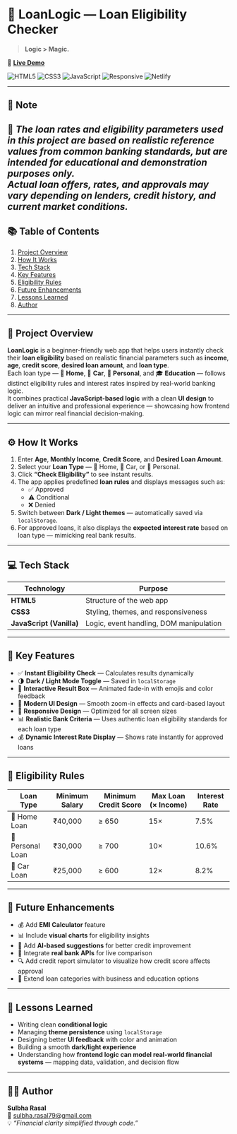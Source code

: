 # 💼 LoanLogic — Loan Eligibility Checker  

> **Logic > Magic.**  

🔗 [**Live Demo**](https://loanlogic-live.netlify.app/)  

![HTML5](https://img.shields.io/badge/HTML5-E34F26?style=for-the-badge&logo=html5&logoColor=white)
![CSS3](https://img.shields.io/badge/CSS3-1572B6?style=for-the-badge&logo=css3&logoColor=white)
![JavaScript](https://img.shields.io/badge/JavaScript-F7DF1E?style=for-the-badge&logo=javascript&logoColor=black)
![Responsive](https://img.shields.io/badge/Responsive-Design-4CAF50?style=for-the-badge)
![Netlify](https://img.shields.io/badge/Deployed%20on-Netlify-00C7B7?style=for-the-badge&logo=netlify&logoColor=white)

---

## 📘 Note  

📌 *The loan rates and eligibility parameters used in this project are based on realistic reference values from common banking standards, but are intended **for educational and demonstration purposes only**.  
Actual loan offers, rates, and approvals may vary depending on lenders, credit history, and current market conditions.*
---

## 📚 Table of Contents  
1. [Project Overview](#project-overview)  
2. [How It Works](#how-it-works)  
3. [Tech Stack](#tech-stack)  
4. [Key Features](#key-features)  
5. [Eligibility Rules](#eligibility-rules)  
6. [Future Enhancements](#future-enhancements)  
7. [Lessons Learned](#lessons-learned)  
8. [Author](#author)  

---

## 🧩 Project Overview  

**LoanLogic** is a beginner-friendly web app that helps users instantly check their **loan eligibility** based on realistic financial parameters such as **income**, **age**, **credit score**, **desired loan amount**, and **loan type**.  
Each loan type — 🏡 **Home**, 🚗 **Car**, 💼 **Personal**, and 🎓 **Education** — follows distinct eligibility rules and interest rates inspired by real-world banking logic.  
It combines practical **JavaScript-based logic** with a clean **UI design** to deliver an intuitive and professional experience — showcasing how frontend logic can mirror real financial decision-making.

---

## ⚙️ How It Works  

1. Enter **Age**, **Monthly Income**, **Credit Score**, and **Desired Loan Amount**.  
2. Select your **Loan Type** — 🏡 Home, 🚗 Car, or 💼 Personal.  
3. Click **“Check Eligibility”** to see instant results.  
4. The app applies predefined **loan rules** and displays messages such as:  
   - ✅ Approved  
   - ⚠️ Conditional  
   - ❌ Denied  
5. Switch between **Dark / Light themes** — automatically saved via `localStorage`.
6. For approved loans, it also displays the **expected interest rate** based on loan type — mimicking real bank results.

---

## 💻 Tech Stack  

| Technology | Purpose |
|-------------|----------|
| **HTML5** | Structure of the web app |
| **CSS3** | Styling, themes, and responsiveness |
| **JavaScript (Vanilla)** | Logic, event handling, DOM manipulation |

---

## 🚀 Key Features  

- ✅ **Instant Eligibility Check** — Calculates results dynamically  
- 🌗 **Dark / Light Mode Toggle** — Saved in `localStorage`  
- 💬 **Interactive Result Box** — Animated fade-in with emojis and color feedback  
- 🎨 **Modern UI Design** — Smooth zoom-in effects and card-based layout  
- 📱 **Responsive Design** — Optimized for all screen sizes  
- 📊 **Realistic Bank Criteria** — Uses authentic loan eligibility standards for each loan type  
- 💰 **Dynamic Interest Rate Display** — Shows rate instantly for approved loans

---

## 📏 Eligibility Rules  

| Loan Type | Minimum Salary | Minimum Credit Score | Max Loan (× Income) | Interest Rate |
|------------|----------------|----------------------|----------------------|----------------|
| 🏡 Home Loan | ₹40,000 | ≥ 650 | 15× | 7.5% |
| 💼 Personal Loan | ₹30,000 | ≥ 700 | 10× | 10.6% |
| 🚗 Car Loan | ₹25,000 | ≥ 600 | 12× | 8.2% |


---

## 🌱 Future Enhancements  

- 💰 Add **EMI Calculator** feature  
- 📊 Include **visual charts** for eligibility insights  
- 🧠 Add **AI-based suggestions** for better credit improvement  
- 🏦 Integrate **real bank APIs** for live comparison  
- 🔍 Add credit report simulator to visualize how credit score affects approval  
- 🏦 Extend loan categories with business and education options
---

## 🧠 Lessons Learned  

- Writing clean **conditional logic**  
- Managing **theme persistence** using `localStorage`  
- Designing better **UI feedback** with color and animation  
- Building a smooth **dark/light experience**  
- Understanding how **frontend logic can model real-world financial systems** — mapping data, validation, and decision flow

---

## 👩‍💻 Author  

**Sulbha Rasal**  
📧 [sulbha.rasal79@gmail.com](mailto:sulbha.rasal79@gmail.com)  
💡 *“Financial clarity simplified through code.”*